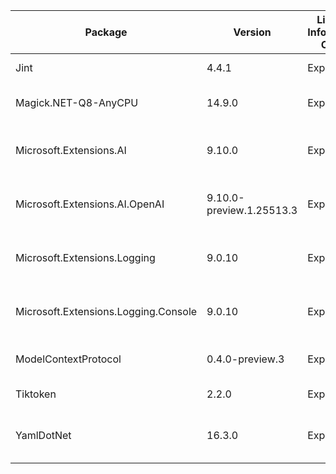 | Package                              | Version                  | License Information Origin | License Expression | License Url                             | Copyright                                     | Authors                               | Package Project Url                                |
| ------------------------------------ | ------------------------ | -------------------------- | ------------------ | --------------------------------------- | --------------------------------------------- | ------------------------------------- | -------------------------------------------------- |
| Jint                                 | 4.4.1                    | Expression                 | BSD-2-Clause       | https://licenses.nuget.org/BSD-2-Clause | Sebastien Ros                                 | Sebastien Ros                         | https://github.com/sebastienros/jint               |
| Magick.NET-Q8-AnyCPU                 | 14.9.0                   | Expression                 | Apache-2.0         | https://licenses.nuget.org/Apache-2.0   | Copyright 2013-2025 Dirk Lemstra              | Dirk Lemstra                          | https://github.com/dlemstra/Magick.NET             |
| Microsoft.Extensions.AI              | 9.10.0                   | Expression                 | MIT                | https://licenses.nuget.org/MIT          | © Microsoft Corporation. All rights reserved. | Microsoft                             | https://dot.net/                                   |
| Microsoft.Extensions.AI.OpenAI       | 9.10.0-preview.1.25513.3 | Expression                 | MIT                | https://licenses.nuget.org/MIT          | © Microsoft Corporation. All rights reserved. | Microsoft                             | https://dot.net/                                   |
| Microsoft.Extensions.Logging         | 9.0.10                   | Expression                 | MIT                | https://licenses.nuget.org/MIT          | © Microsoft Corporation. All rights reserved. | Microsoft                             | https://dot.net/                                   |
| Microsoft.Extensions.Logging.Console | 9.0.10                   | Expression                 | MIT                | https://licenses.nuget.org/MIT          | © Microsoft Corporation. All rights reserved. | Microsoft                             | https://dot.net/                                   |
| ModelContextProtocol                 | 0.4.0-preview.3          | Expression                 | MIT                | https://licenses.nuget.org/MIT          | © Anthropic and Contributors.                 | ModelContextProtocolOfficial          | https://github.com/modelcontextprotocol/csharp-sdk |
| Tiktoken                             | 2.2.0                    | Expression                 | MIT                | https://licenses.nuget.org/MIT          |                                               | tryAGI, aiqinxuancai and contributors |                                                    |
| YamlDotNet                           | 16.3.0                   | Expression                 | MIT                | https://licenses.nuget.org/MIT          | Copyright (c) Antoine Aubry and contributors  | Antoine Aubry                         | https://github.com/aaubry/YamlDotNet/wiki          |
